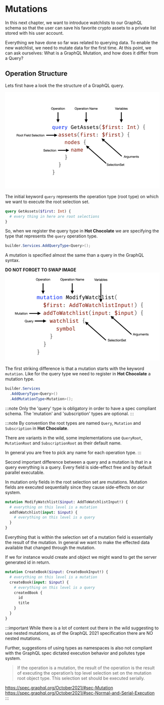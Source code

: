 # Mutations

In this next chapter, we want to introduce watchlists to our GraphQL schema so that the user can save his favorite crypto assets to a private list stored with his user account.

Everything we have done so far was related to querying data. To enable the new watchlist, we need to mutate data for the first time. At this point, we can ask ourselves: What is a GraphQL Mutation, and how does it differ from a Query?

## Operation Structure

Lets first have a look the the structure of a GraphQL query.

![GraphQL Query Structure](images/query-structure.png)

The initial keyword `query` represents the operation type (root type) on which we want to execute the root selection set.

```graphql
query GetAssets($first: Int) {
  # every thing in here are root selections
}
```

So, when we register the query type in **Hot Chocolate** we are specifying the type that represents the `query` operation type.

```csharp
builder.Services.AddQueryType<Query>();
```

A mutation is specified almost the same than a query in the GraphQL syntax.

**DO NOT FORGET TO SWAP IMAGE**
![GraphQL Mutation Structure](images/mutation-structure.png)

The first striking difference is that a mutation starts with the keyword `mutation`. Like for the query type we need to register in **Hot Chocolate** a mutation type.

```csharp
builder.Services
  .AddQueryType<Query>()
  .AddMutationType<Mutation>();
```

:::note
Only the 'query' type is obligatory in order to have a spec compliant schema. The 'mutation' and 'subscription' types are optional.
:::

:::note
By convention the root types are named `Query`, `Mutation` and `Subscription` in **Hot Chocolate**.

There are variants in the wild, some implementations use `QueryRoot`, `MutationRoot` and `SubscriptionRoot` as their default name.

In general you are free to pick any name for each operation type.
:::

Second important difference between a query and a mutation is that in a query everything is a query. Every field is side-effect free and by default parallel executable.

In mutation only fields in the root selection set are mutations. Mutation fields are executed sequentially since they cause side-effects on our system.

```graphql
mutation ModifyWatchlist($input: AddToWatchlistInput!) {
  # everything on this level is a mutation
  addToWatchlist(input: $input) {
    # everything on this level is a query
  }
}
```

Everything that is within the selection set of a mutation field is essentially the  result of the mutation. In general we want to make the effected data available that changed through the mutation.

If we for instance would create and object we might wand to get the server generated id in return. 

```graphql
mutation CreateBook($input: CreateBookInput!) {
  # everything on this level is a mutation
  createBook(input: $input) {
    # everything on this level is a query
    createdBook {
      id
      title
    }
  }
}
```

:::important
While there is a lot of content out there in the wild suggesting to use nested mutations, as of the GraphQL 2021 specification there are NO nested mutations.

Further, suggestions of using types as namespaces is also not compliant with the GraphQL spec dictated execution behavior and pollutes type system.

> If the operation is a mutation, the result of the operation is the result of executing the operation’s top level selection set on the mutation root object type. This selection set should be executed serially.

https://spec.graphql.org/October2021/#sec-Mutation
https://spec.graphql.org/October2021/#sec-Normal-and-Serial-Execution
:::

